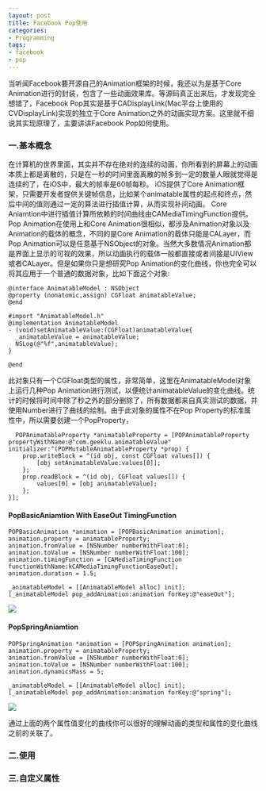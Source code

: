 ```yaml
---
layout: post
title: Facebook Pop使用
categories:
- Programming
tags:
- facebook
- pop
---
```


当听闻Facebook要开源自己的Animation框架的时候，我还以为是基于Core Animation进行的封装，包含了一些动画效果库。等源码真正出来后，才发现完全想错了，Facebook Pop其实是基于CADisplayLink(Mac平台上使用的CVDisplayLink)实现的独立于Core Animation之外的动画实现方案。这里就不细说其实现原理了，主要讲讲Facebook Pop如何使用。

### 一.基本概念
在计算机的世界里面，其实并不存在绝对的连续的动画，你所看到的屏幕上的动画本质上都是离散的，只是在一秒的时间里面离散的帧多到一定的数量人眼就觉得是连续的了，在iOS中，最大的帧率是60帧每秒。
iOS提供了Core Animation框架，只需要开发者提供关键帧信息，比如某个animatable属性的起点和终点，然后中间的值则通过一定的算法进行插值计算，从而实现补间动画。 Core Aniamtion中进行插值计算所依赖的时间曲线由CAMediaTimingFunction提供。
Pop Animation在使用上和Core Animation很相似，都涉及Animation对象以及Animation的载体的概念，不同的是Core Animation的载体只能是CALayer，而Pop Animation可以是任意基于NSObject的对象。当然大多数情况Animation都是界面上显示的可视的效果，所以动画执行的载体一般都直接或者间接是UIView或者CALayer。但是如果你只是想研究Pop Animation的变化曲线，你也完全可以将其应用于一个普通的数据对象，比如下面这个对象:

    @interface AnimatableModel : NSObject
    @property (nonatomic,assign) CGFloat animatableValue;
    @end

    #import "AnimatableModel.h"
    @implementation AnimatableModel
    - (void)setAnimatableValue:(CGFloat)animatableValue{
      _animatableValue = animatableValue;
      NSLog(@"%f",animatableValue);
    }

    @end

此对象只有一个CGFloat类型的属性，非常简单，这里在AnimatableModel对象上运行几种Pop Animation进行测试，以便统计animatableValue的变化曲线。统计的时候将时间中除了秒之外的部分删除了，所有数据都来自真实测试的数据，并使用Number进行了曲线的绘制。由于此对象的属性不在Pop Property的标准属性中，所以需要创建一个PopProperty，

      POPAnimatableProperty *animatableProperty = [POPAnimatableProperty propertyWithName:@"com.geeklu.animatableValue" initializer:^(POPMutableAnimatableProperty *prop) {
        prop.writeBlock = ^(id obj, const CGFloat values[]) {
            [obj setAnimatableValue:values[0]];
        };
        prop.readBlock = ^(id obj, CGFloat values[]) {
            values[0] = [obj animatableValue];
        };
    }];

#### PopBasicAniamtion With EaseOut TimingFunction

    POPBasicAnimation *animation = [POPBasicAnimation animation];
    animation.property = animatableProperty;
    animation.fromValue = [NSNumber numberWithFloat:0];
    animation.toValue = [NSNumber numberWithFloat:100];
    animation.timingFunction = [CAMediaTimingFunction functionWithName:kCAMediaTimingFunctionEaseOut];
    animation.duration = 1.5;

    _animatableModel = [[AnimatableModel alloc] init];
    [_animatableModel pop_addAnimation:animation forKey:@"easeOut"];

![](http://ww1.sinaimg.cn/mw1024/65cc0af7gw1egnh3razkxj20sy0kadh2.jpg)

#### PopSpringAniamtion

    POPSpringAnimation *animation = [POPSpringAnimation animation];
    animation.property = animatableProperty;
    animation.fromValue = [NSNumber numberWithFloat:0];
    animation.toValue = [NSNumber numberWithFloat:100];
    animation.dynamicsMass = 5;

    _animatableModel = [[AnimatableModel alloc] init];
    [_animatableModel pop_addAnimation:animation forKey:@"spring"];

  ![](http://ww4.sinaimg.cn/mw1024/65cc0af7gw1egnh8m1lhtj20oi0gg0u4.jpg)


通过上面的两个属性值变化的曲线你可以很好的理解动画的类型和属性的变化曲线之前的关联了。
### 二.使用

### 三.自定义属性

